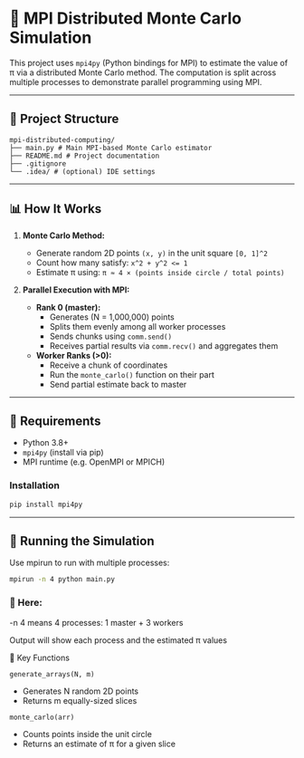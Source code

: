 # 🧮 MPI Distributed Monte Carlo Simulation

This project uses `mpi4py` (Python bindings for MPI) to estimate the value of π via a distributed Monte Carlo method. The computation is split across multiple processes to demonstrate parallel programming using MPI.

---

## 📂 Project Structure

```
mpi-distributed-computing/
├── main.py # Main MPI-based Monte Carlo estimator
├── README.md # Project documentation
├── .gitignore
└── .idea/ # (optional) IDE settings
```

---

## 📊 How It Works

1. **Monte Carlo Method:**
   - Generate random 2D points `(x, y)` in the unit square `[0, 1]^2`
   - Count how many satisfy: `x^2 + y^2 <= 1`
   - Estimate π using: `π ≈ 4 × (points inside circle / total points)`

2. **Parallel Execution with MPI:**
   - **Rank 0 (master):**
     - Generates \(N = 1,000,000\) points
     - Splits them evenly among all worker processes
     - Sends chunks using `comm.send()`
     - Receives partial results via `comm.recv()` and aggregates them
   - **Worker Ranks (>0):**
     - Receive a chunk of coordinates
     - Run the `monte_carlo()` function on their part
     - Send partial estimate back to master

---

## 🔧 Requirements

- Python 3.8+
- `mpi4py` (install via pip)
- MPI runtime (e.g. OpenMPI or MPICH)

### Installation

```bash
pip install mpi4py
```
---

## 🚀 Running the Simulation

Use mpirun to run with multiple processes:

```bash
mpirun -n 4 python main.py
```

### 📌 Here:

-n 4 means 4 processes: 1 master + 3 workers

Output will show each process and the estimated π values

🧠 Key Functions

`generate_arrays(N, m)`
- Generates N random 2D points
- Returns m equally-sized slices

`monte_carlo(arr)`
- Counts points inside the unit circle
- Returns an estimate of π for a given slice
